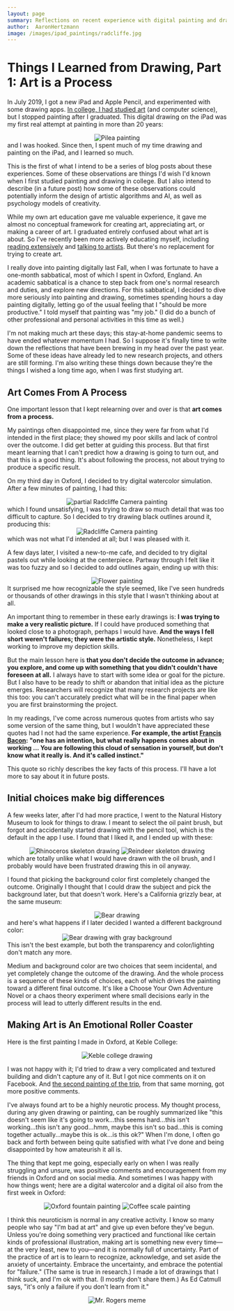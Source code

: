 ```yaml
---
layout: page
summary: Reflections on recent experience with digital painting and drawing
author:  AaronHertzmann
image: /images/ipad_paintings/radcliffe.jpg
---
```



# Things I Learned from Drawing, Part 1: Art is a Process


In July 2019, I got a new iPad and Apple Pencil, and experimented with some drawing apps. [In college, I had studied art](aaronhertzmann.com/2020/09/15/painting-in-karies.html) (and computer science), but I stopped painting after I graduated.  This digital drawing on the iPad was my first real attempt at painting in more than 20 years:
<center>
<img src="../../../images/ipad_paintings/pilea.jpg" alt="Pilea painting">
</center>
and I was hooked.  Since then, I spent much of my time drawing and painting on the iPad, and I learned so much. 

This is the first of what I intend to be a series of blog posts about these experiences.
Some of these observations are things I'd wish I'd known when I first studied painting and drawing in college. But I also intend to describe (in a future post) how some of these observations could potentially inform the design of artistic algorithms and AI, as well as psychology models of creativity.

While my own art education gave me valuable experience, it gave me almost no conceptual framework for creating art, appreciating art, or making a career of art. I graduated entirely confused about what art is about. So I've recently been more actively educating myself, including [reading extensively](https://aaronhertzmann.com/2020/05/04/art-book-reviews.html) and [talking to artists](https://aaronhertzmann.com/2020/06/08/wica.html). 
But there's no replacement for trying to create art.  

I really dove into painting digitally last Fall, when 
I was fortunate to have a one-month sabbatical, most of which I spent in Oxford, England. An academic sabbatical is a chance to step back from one's normal research and duties, and explore new directions. For this sabbatical, I decided to dive more seriously into painting and drawing, sometimes spending hours a day painting digitally, letting go of the usual feeling that I "should be more productive." I told myself that painting was "my job." (I did do a bunch of other professional and personal activities in this time as well.)

I'm not making much art these days; this stay-at-home pandemic seems to have ended whatever momentum I had.  So I suppose it's finally time to write down the reflections that have been brewing in my head over the past year. Some of these ideas have already led to new research projects, and others are still forming. I'm also writing these things down because they're the things I wished a long time ago, when I was first studying art.


Art Comes From A Process
-------

One important lesson that I kept relearning over and over is that **art comes from a process.**

My paintings often disappointed me, since they were far from what I'd intended in the first place; they showed my poor skills and lack of control over the outcome.  I did get better at guiding this process. But that first meant learning that I can't predict how a drawing is going to turn out, and that this is a good thing. It's about following the process, not about trying to produce a specific result.  

On my third day in Oxford, I decided to try digital watercolor simulation. After a few minutes of painting, I had this:
<center>
<img src="../../../images/ipad_paintings/radcliffe1.jpg" alt="partial Radcliffe Camera painting">
</center>
which I found unsatisfying, I was trying to draw so much detail that was too difficult to capture. So I decided to try drawing black outlines around it, producing this:
<center>
<img src="../../../images/ipad_paintings/radcliffe.jpg" alt="Radcliffe Camera painting">
</center>
which was not what I'd intended at all; but I was pleased with it. 

A few days later, I visited a new-to-me cafe, and decided to try digital pastels out while looking at the centerpiece. Partway through I felt like it was too fuzzy and so I decided to add outlines again, ending up with this:
<center>
<img src="../../../images/ipad_paintings/bouquet.jpg" alt="Flower painting">
</center>
It surprised me how recognizable the style seemed, like I've seen hundreds or thousands of other drawings in this style that I wasn't thinking about at all.

An important thing to remember in these early drawings is: **I was trying to make a very realistic picture.** If I could have produced something that looked close to a photograph, perhaps I would have.  **And the ways I fell short weren't failures; they were the artistic style.** Nonetheless, I kept working to improve my depiction skills.


But the main lesson here is **that you don't decide the outcome in advance; you explore, and come up with something that you didn't couldn't have foreseen at all.** I always have to start with some idea or goal for the picture. But I also have to be ready to shift or abandon that initial idea as the picture emerges.  Researchers will recognize that many research projects are like this too: you can't accurately predict what will be in the final paper when you are first brainstorming the project.

In my readings, I've come across numerous quotes from artists who say some version of the same thing, but I wouldn't have appreciated these quotes had I not had the same experience. **For example, the artist [Francis Bacon](https://en.wikipedia.org/wiki/Francis_Bacon_(artist)): "one has an intention, but what really happens comes about in working ... You are following this cloud of sensation in yourself, but don't know what it really is. And it's called instinct."**

This quote so richly describes the key facts of this process.  I'll have a lot more to say about it in future posts.


Initial choices make big differences
------

A few weeks later, after I'd had more practice, I went to the Natural History Museum to look for things to draw. I meant to select the oil paint brush, but forgot and accidentally started drawing with the pencil tool, which is the default in the app I use. I found that I liked it, and I ended up with these:
<center>
<img src="../../../images/ipad_paintings/skeleton1.jpg" alt="Rhinoceros skeleton drawing"> <img src="../../../images/ipad_paintings/skeleton2.jpg" alt="Reindeer skeleton drawing">
</center>
which are totally unlike what I would have drawn with the oil brush, and I probably would have been frustrated drawing this in oil anyway.

I found that picking the background color first completely changed the outcome. Originally I thought that I could draw the subject and pick the background later, but that doesn't work. Here's a California grizzly bear, at the same museum:
<center>
<img src="../../../images/ipad_paintings/bear.jpg" alt="Bear drawing">
</center>
and here's what happens if I later decided I wanted a different background color:
<center>
<img src="../../../images/ipad_paintings/bear-gray.jpg" alt="Bear drawing with gray background">
</center>
This isn't the best example, but both the transparency and color/lighting don't match any more.

Medium and background color are two choices that seem incidental, and yet completely change the outcome of the drawing. And the whole process is a sequence of these kinds of choices, each of which drives the painting toward a different final outcome. It's like a Choose Your Own Adventure Novel or a chaos theory experiment where small decisions early in the process will lead to utterly different results in the end.






Making Art is An Emotional Roller Coaster
--------

Here is the first painting I made in Oxford, at Keble College:

<center>
<img src="../../../images/ipad_paintings/keble.jpg" alt="Keble college drawing">
</center>

I was not happy with it; I'd tried to draw a very complicated and textured building and didn't capture any of it. But I got nice comments on it on Facebook. And [the second painting of the trip](https://www.instagram.com/p/B4YkQSCho5p/), from that same morning, got more positive comments.

I've always found art to be a highly neurotic process. My thought process, during any given drawing or painting, can be roughly summarized like "this doesn't seem like it's going to work...this seems hard...this isn't working...this isn't any good...hmm, maybe this isn't so bad...this is coming together actually...maybe this is ok...is this ok?" When I'm done, I often go back and forth between being quite satisfied with what I've done and being disappointed by how amateurish it all is.
 
The thing that kept me going, especially early on when I was really struggling and unsure, was positive comments and encouragement from my friends in Oxford and on social media.  And sometimes I was happy with how things went; here are a digital watercolor and a digital oil also from the first week in Oxford:
<center>
<img src="../../../images/ipad_paintings/oxford_fountain.jpg" alt="Oxford fountain painting">
<img src="../../../images/ipad_paintings/coffee_scale.jpg" alt="Coffee scale painting">
</center>

I think this neuroticism is normal in any creative activity. I know so many people who say "I'm bad at art" and give up even before they've begun. Unless you're doing something very practiced and functional like certain kinds of professional illustration, making art is something new every time—at the very least, new to you—and it is normally full of uncertainty. Part of the practice of art is to learn to recognize, acknowledge, and set aside the anxiety of uncertainty. Embrace the uncertainty, and embrace the potential for "failure." (The same is true in research.) I made a lot of drawings that I think suck, and I'm ok with that. (I mostly don't share them.) As Ed Catmull says, "it's only a failure if you don't learn from it."

<center>
<img src="../../../images/ipad_paintings/mr_rogers.jpg" alt="Mr. Rogers meme">
</center>
